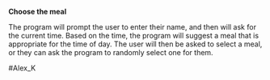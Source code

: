 **Choose the meal**

The program will prompt the user to enter their name, and then will ask for the current time. Based on the time, the program will suggest a meal that is appropriate for the time of day. The user will then be asked to select a meal, or they can ask the program to randomly select one for them.

#Alex_K
